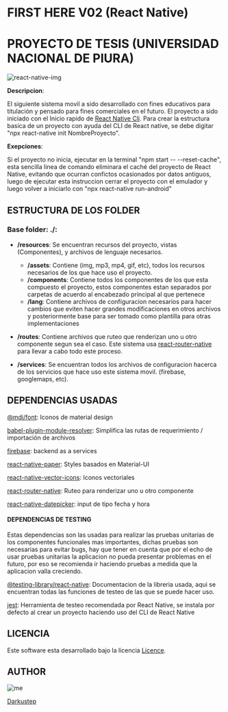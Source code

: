 # FIRST HERE V02 (React Native)
# PROYECTO DE TESIS (UNIVERSIDAD NACIONAL DE PIURA)

![react-native-img](https://www.google.com/url?sa=i&url=https%3A%2F%2Fwww.futuremind.com%2Fblog%2Fpros-and-cons-react-native-and-native-apps&psig=AOvVaw3lUp8f29ReR6WXqORni6UH&ust=1617857973481000&source=images&cd=vfe&ved=0CAIQjRxqFwoTCIDQtuys6-8CFQAAAAAdAAAAABAD)

**Descripcion**:

El siguiente sistema movil a sido desarrollado con fines educativos para titulación y pensado para fines comerciales en el futuro. El proyecto a sido iniciado con el Inicio rapido de [React Native Cli](https://reactnative.dev/docs/environment-setup). Para crear la estructura basica de un proyecto con ayuda del CLI de React native, se debe digitar "npx react-native init NombreProyecto".

**Exepciones**:

Si el proyecto no inicia, ejecutar en la terminal "npm start -- --reset-cache", esta sencilla linea de comando eliminara el caché del proyecto de React Native, evitando que ocurran confictos ocasionados por datos antiguos, luego de ejecutar esta instruccion cerrar el proyecto con el emulador y luego volver a iniciarlo con "npx react-native run-android"

## ESTRUCTURA DE LOS FOLDER

### Base folder: ./:

*   **/resources**:
    Se encuentran recursos del proyecto, vistas (Componentes), y archivos de lenguaje necesarios. 

    *   **/assets**: Contiene (img, mp3, mp4, gif, etc), todos los recursos necesarios de los que hace uso el proyecto.
    *   **/components**: Contiene todos los componentes de los que esta compuesto el proyecto, estos componentes estan separados por carpetas de acuerdo al encabezado principal al que pertenece
    *   **/lang**: Contiene archivos de configuracion necesarios para hacer cambios que eviten hacer grandes modificaciones en otros archivos y posteriormente base para ser tomado como plantilla para otras implementaciones 

*   **/routes**:
    Contiene archivos que ruteo que renderizan uno u otro componente segun sea el caso. Este sistema usa [react-router-native](https://reactrouter.com/native/guides/quick-start) para llevar a cabo todo este proceso.

*   **/services**:
    Se encuentran todos los archivos de configuracion hacerca de los servicios que hace uso este sistema movil.
    (firebase, googlemaps, etc).


## DEPENDENCIAS USADAS

[@mdi/font](https://materialdesignicons.com/): Iconos de material design

[babel-plugin-module-resolver](https://www.npmjs.com/package/babel-plugin-module-resolver):  Simplifica las rutas de requerimiento / importación de archivos

[firebase](http://firebase.google.com/): backend as a services

[react-native-paper](https://callstack.github.io/react-native-paper/getting-started.html): Styles basados en Material-UI   

[react-native-vector-icons](https://github.com/oblador/react-native-vector-icons): Iconos vectoriales

[react-router-native](https://reactrouter.com/native/guides/quick-start): Ruteo para renderizar uno u otro componente 

[react-native-datepicker](https://www.npmjs.com/package/react-native-date-picker): input de tipo fecha y hora

#### DEPENDENCIAS DE TESTING

Estas dependencias son las usadas para realizar las pruebas unitarias de los componentes funcionales mas importantes, dichas pruebas son necesarias para evitar bugs, hay que tener en cuenta que por el echo de usar pruebas unitarias la aplicacion no pueda presentar problemas en el futuro, por eso se recomienda ir haciendo pruebas a medida que la aplicacion valla creciendo.

[@testing-library/react-native](https://testing-library.com/docs/react-native-testing-library/intro/): Documentacion de la libreria usada, aqui se encuentran todas las funciones de testeo de las que se puede hacer uso.

[jest](https://jestjs.io/docs/configuration): Herramienta de testeo recomendada por React Native, se instala por defecto al crear un proyecto haciendo uso del CLI de React Native

## LICENCIA

Este software esta desarrollado bajo la licencia [Licence]().

## AUTHOR

![me](https://avatars.githubusercontent.com/u/55063875?v=4)

[Darkustep](https://github.com/darkus1999)